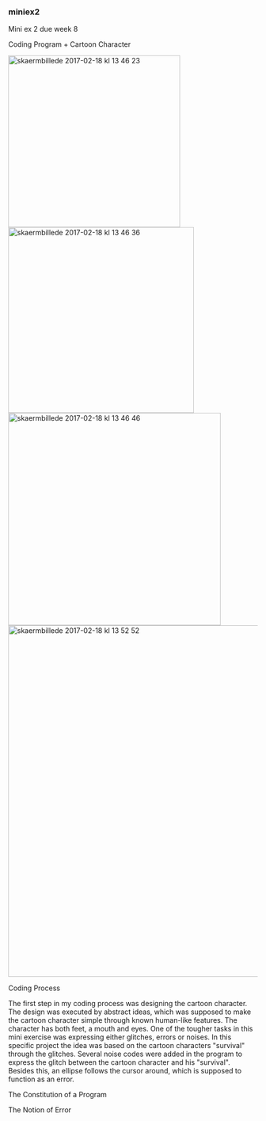 ### miniex2
Mini ex 2 due week 8

Coding Program + Cartoon Character

<img width="347" alt="skaermbillede 2017-02-18 kl 13 46 23" src="https://cloud.githubusercontent.com/assets/25741692/23093369/28e500dc-f5e1-11e6-9ae5-4fc3ee41504c.png">
<img width="375" alt="skaermbillede 2017-02-18 kl 13 46 36" src="https://cloud.githubusercontent.com/assets/25741692/23093384/bc8ed90c-f5e1-11e6-98ef-a68d1d7684eb.png">
<img width="429" alt="skaermbillede 2017-02-18 kl 13 46 46" src="https://cloud.githubusercontent.com/assets/25741692/23093388/db71f3f4-f5e1-11e6-9488-d94cfb18ad9a.png">
<img width="710" alt="skaermbillede 2017-02-18 kl 13 52 52" src="https://cloud.githubusercontent.com/assets/25741692/23093392/13a4d85e-f5e2-11e6-90bf-e7857f53070b.png">




Coding Process

The first step in my coding process was designing the cartoon character. The design was executed by abstract ideas, which was supposed to make the cartoon character simple through known human-like features. The character has both feet, a mouth and eyes. One of the tougher tasks in this mini exercise was expressing either glitches, errors or noises. In this specific project the idea was based on the cartoon characters "survival" through the glitches. Several noise codes were added in the program to express the glitch between the cartoon character and his "survival". Besides this, an ellipse follows the cursor around, which is supposed to function as an error. 

The Constitution of a Program

The Notion of Error

